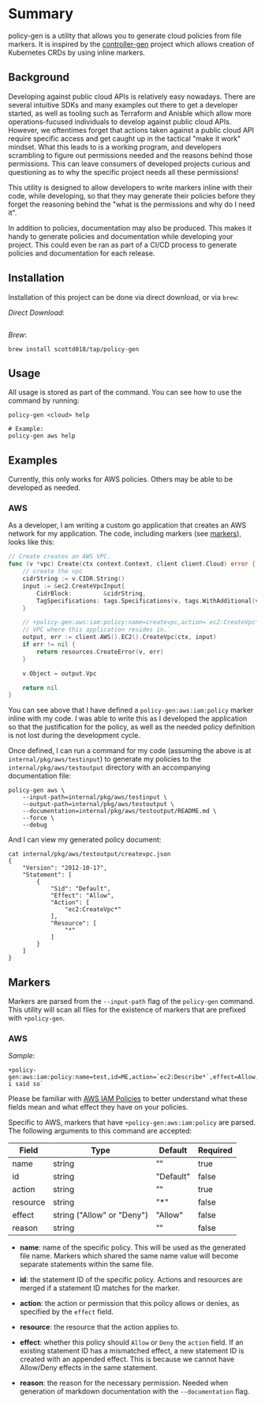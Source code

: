 # Summary

policy-gen is a utility that allows you to generate cloud policies from file markers.  It is 
inspired by the [controller-gen](https://book.kubebuilder.io/reference/controller-gen) project 
which allows creation of Kubernetes CRDs by using inline markers.


## Background

Developing against public cloud APIs is relatively easy nowadays.  There are several intuitive
SDKs and many examples out there to get a developer started, as well as tooling such as 
Terraform and Anisble which allow more operations-fucused individuals to develop 
against public cloud APIs.  However, we oftentimes forget that actions taken against a 
public cloud API require specific access and get caught up in the tactical "make it work" 
mindset.  What this leads to is a working program, and developers scrambling to figure out 
permissions needed and the reasons behind those permissions.  This can leave consumers of 
developed projects curious and questioning as to why the specific project needs all these permissions!

This utility is designed to allow developers to write markers inline with their code, while 
developing, so that they may generate their policies before they forget the reasoning behind 
the "what is the permissions and why do I need it".

In addition to policies, documentation may also be produced.  This makes it handy to generate 
policies and documentation while developing your project.  This could even be ran as part of a 
CI/CD process to generate policies and documentation for each release.


## Installation

Installation of this project can be done via direct download, or via `brew`:

*Direct Download*:

```
```

*Brew*:

```
brew install scottd018/tap/policy-gen
```


## Usage

All usage is stored as part of the command.  You can see how to use the command by running:

```
policy-gen <cloud> help

# Example:
policy-gen aws help
```


## Examples

Currently, this only works for AWS policies.  Others may be able to be developed as needed.

### AWS

As a developer, I am writing a custom go application that creates an AWS network for
my application.  The code, including markers (see [markers](#markers)), looks like this:

```go
// Create creates an AWS VPC.
func (v *vpc) Create(ctx context.Context, client client.Cloud) error {
	// create the vpc
	cidrString := v.CIDR.String()
	input := &ec2.CreateVpcInput{
		CidrBlock:         &cidrString,
		TagSpecifications: tags.Specifications(v, tags.WithAdditional(v, v.Config.Tags)...),
	}

    // +policy-gen:aws:iam:policy:name=createvpc,action=`ec2:CreateVpc*`,effect=Allow,reason=`User needs to init a 
    // VPC where this application resides in.`
	output, err := client.AWS().EC2().CreateVpc(ctx, input)
	if err != nil {
		return resources.CreateError(v, err)
	}

	v.Object = output.Vpc

	return nil
}
```

You can see above that I have defined a `policy-gen:aws:iam:policy` marker inline with my code.  I was able to write 
this as I developed the application so that the justification for the policy, as well as the needed policy definition 
is not lost during the development cycle.

Once defined, I can run a command for my code (assuming the above is at `internal/pkg/aws/testinput`) to generate my 
policies to the `internal/pkg/aws/testoutput` directory with an accompanying documentation file:

```
policy-gen aws \
    --input-path=internal/pkg/aws/testinput \
    --output-path=internal/pkg/aws/testoutput \
    --documentation=internal/pkg/aws/testoutput/README.md \
    --force \
    --debug
```

And I can view my generated policy document:

```
cat internal/pkg/aws/testoutput/createvpc.json
{
    "Version": "2012-10-17",
    "Statement": [
        {
            "Sid": "Default",
            "Effect": "Allow",
            "Action": [
                "ec2:CreateVpc*"
            ],
            "Resource": [
                "*"
            ]
        }
    ]
}
```


## Markers

Markers are parsed from the `--input-path` flag of the `policy-gen` command.  This utility 
will scan all files for the existence of markers that are prefixed with 
`+policy-gen`.

### AWS

*Sample*:

```
+policy-gen:aws:iam:policy:name=test,id=ME,action=`ec2:Describe*`,effect=Allow,resource=`*`,reason=`because i said so`
```

Please be familiar with [AWS IAM Policies](https://docs.aws.amazon.com/AWSEC2/latest/UserGuide/iam-policy-structure.html)
to better understand what these fields mean and what effect they have on your policies.

Specific to AWS, markers that have `+policy-gen:aws:iam:policy` are parsed.  The following 
arguments to this command are accepted:

| Field    | Type                           | Default   | Required |
| ---------| ------------------------------ | --------- | -------- |
| name     | string                         | ""        | true     |
| id       | string                         | "Default" | false    |
| action   | string                         | ""        | true     |
| resource | string                         | "*"       | false    |
| effect   | string ("Allow" or "Deny")     | "Allow"   | false    |
| reason   | string                         | ""        | false    |

* **name**: name of the specific policy.  This will be used as the generated file name.  Markers
which shared the same name value will become separate statements within the same file.

* **id**: the statement ID of the specific policy.  Actions and resources are merged if a 
statement ID matches for the marker.

* **action**: the action or permission that this policy allows or denies, as specified 
by the `effect` field.

* **resource**: the resource that the action applies to.

* **effect**: whether this policy should `Allow` or `Deny` the `action` field.  If an existing 
statement ID has a mismatched effect, a new statement ID is created with an appended effect.  This 
is because we cannot have Allow/Deny effects in the same statement.

* **reason**: the reason for the necessary permission.  Needed when generation of 
markdown documentation with the `--documentation` flag.
